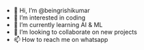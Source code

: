 - 👋 Hi, I’m @beingrishikumar
- 👀 I’m interested in coding
- 🌱 I’m currently learning AI & ML
- 💞️ I’m looking to collaborate on new projects 
- 📫 How to reach me on whatsapp
  

<!---
beingrishikumar/beingrishikumar is a ✨ special ✨ repository because its `README.md` (this file) appears on your GitHub profile.
You can click the Preview link to take a look at your changes.
--->

